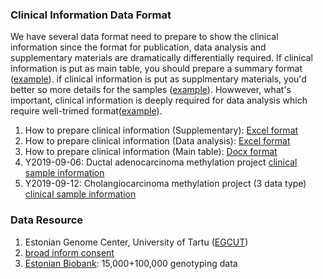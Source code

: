 ### Clinical Information Data Format

We have several data format need to prepare to show the clinical information since the format for publication, data analysis and supplementary materials are dramatically differentially required. If clinical information is put as main table, you should prepare a summary format ([example](Table1.ESCC_Clinical_Epigenetics_Publication.docx)). if clinical information is put as supplmentary materials, you'd better so more details for the samples ([example](41586_2019_1272_MOESM2_ESM.xlsx)). Howwever, what's important, clinical information is deeply required for data analysis which require well-trimed format([example](DataAnalysis_Saminfo_Example.xlsx)). 

1. How to prepare clinical information (Supplementary): [Excel format](41586_2019_1272_MOESM2_ESM.xlsx)
2. How to prepare clinical information (Data analysis): [Excel format](DataAnalysis_Saminfo_Example.xlsx)
3. How to prepare clinical information (Main table): [Docx format](Table1.ESCC_Clinical_Epigenetics_Publication.docx)
4. Y2019-09-06: Ductal adenocarcinoma methylation project [clinical sample information](pancrease.saminfo.xlsx)
5. Y2019-09-12: Cholangiocarcinoma methylation project (3 data type) [clinical sample information](Supplementary.xlsx)


### Data Resource
1. Estonian Genome Center, University of Tartu ([EGCUT](EGCUT.Biobank.pdf)) 
2. [broad inform consent](gene_donor_consent_form.pdf)
3. [Estonian Biobank](https://www.geenivaramu.ee/en/access-biobank): 15,000+100,000 genotyping data
